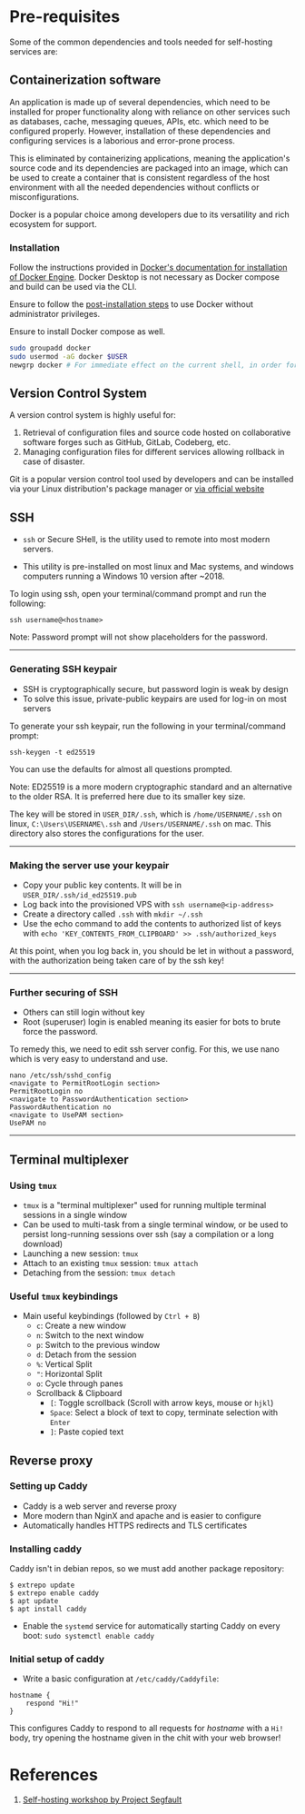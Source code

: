 # Pre-requisites

Some of the common dependencies and tools needed for self-hosting services are:

## Containerization software

An application is made up of several dependencies, which need to be installed for proper functionality along with reliance on other services such as databases, cache, messaging queues, APIs, etc. which need to be configured properly. However, installation of these dependencies and configuring services is a laborious and error-prone process.

This is eliminated by containerizing applications, meaning the application's source code and its dependencies are packaged into an image, which can be used to create a container that is consistent regardless of the host environment with all the needed dependencies without conflicts or misconfigurations.

Docker is a popular choice among developers due to its versatility and rich ecosystem for support.

### Installation

Follow the instructions provided in [Docker's documentation for installation of Docker Engine](https://docs.docker.com/engine/install/). Docker Desktop is not necessary as Docker compose and build can be used via the CLI.

Ensure to follow the [post-installation steps](https://docs.docker.com/engine/install/linux-postinstall/) to use Docker without administrator privileges.

Ensure to install Docker compose as well.

``` sh
sudo groupadd docker
sudo usermod -aG docker $USER
newgrp docker # For immediate effect on the current shell, in order for changes to take effect system-wide, logout and login
```

## Version Control System

A version control system is highly useful for:

1. Retrieval of configuration files and source code hosted on collaborative software forges such as GitHub, GitLab, Codeberg, etc.
2. Managing configuration files for different services allowing rollback in case of disaster.

Git is a popular version control tool used by developers and can be installed via your Linux distribution's package manager or [via official website](https://git-scm.com/downloads)

## SSH

- `ssh` or Secure SHell, is the utility used to remote into most modern servers.

- This utility is pre-installed on most linux and Mac systems, and windows computers running a Windows 10 version after ~2018.

To login using ssh, open your terminal/command prompt and run the following:

`ssh username@<hostname>`

Note: Password prompt will not show placeholders for the password.

---

### Generating SSH keypair

- SSH is cryptographically secure, but password login is weak by design
- To solve this issue, private-public keypairs are used for log-in on most servers

To generate your ssh keypair, run the following in your terminal/command prompt:

`ssh-keygen -t ed25519`

You can use the defaults for almost all questions prompted.

Note: ED25519 is a more modern cryptographic standard and an alternative to the older RSA. It is preferred here due to its smaller key size.

The key will be stored in `USER_DIR/.ssh`, which is `/home/USERNAME/.ssh` on linux, `C:\Users\USERNAME\.ssh` and `/Users/USERNAME/.ssh` on mac. This directory also stores the configurations for the user.

---

### Making the server use your keypair

- Copy your public key contents. It will be in `USER_DIR/.ssh/id_ed25519.pub`
- Log back into the provisioned VPS with `ssh username@<ip-address>`
- Create a directory called `.ssh` with `mkdir ~/.ssh`
- Use the echo command to add the contents to authorized list of keys with `echo 'KEY_CONTENTS_FROM_CLIPBOARD' >> .ssh/authorized_keys`

At this point, when you log back in, you should be let in without a password, with the authorization being taken care of by the ssh key!

---

### Further securing of SSH

- Others can still login without key
- Root (superuser) login is enabled meaning its easier for bots to brute force the password.

To remedy this, we need to edit ssh server config.
For this, we use nano which is very easy to understand and use.

	nano /etc/ssh/sshd_config
	<navigate to PermitRootLogin section>
	PermitRootLogin no
	<navigate to PasswordAuthentication section>
	PasswordAuthentication no
	<navigate to UsePAM section>
	UsePAM no

---

## Terminal multiplexer

### Using `tmux`

- `tmux` is a "terminal multiplexer" used for running multiple terminal sessions in a single window
- Can be used to multi-task from a single terminal window, or be used to persist long-running sessions over ssh (say a compilation or a long download)
- Launching a new session: `tmux`
- Attach to an existing `tmux` session: `tmux attach`
- Detaching from the session: `tmux detach`

### Useful `tmux` keybindings

- Main useful keybindings (followed by `Ctrl + B`)
  - `c`: Create a new window
  - `n`: Switch to the next window
  - `p`: Switch to the previous window
  - `d`: Detach from the session
  - `%`: Vertical Split
  - `"`: Horizontal Split
  - `o`: Cycle through panes
  - Scrollback & Clipboard
    - `[`: Toggle scrollback (Scroll with arrow keys, mouse or `hjkl`)
    - `Space`: Select a block of text to copy, terminate selection with `Enter`
    - `]`: Paste copied text

## Reverse proxy

### Setting up Caddy

- Caddy is a web server and reverse proxy
- More modern than NginX and apache and is easier to configure
- Automatically handles HTTPS redirects and TLS certificates

### Installing caddy

Caddy isn't in debian repos, so we must add another package repository:

```
$ extrepo update
$ extrepo enable caddy
$ apt update
$ apt install caddy
```

- Enable the `systemd` service for automatically starting Caddy on every boot: `sudo systemctl enable caddy`

### Initial setup of caddy

- Write a basic configuration at `/etc/caddy/Caddyfile`:

```
hostname {
	respond "Hi!"
}
```

This configures Caddy to respond to all requests for *hostname* with a `Hi!` body, try opening the hostname given in the chit with your web browser!

# References

1. [Self-hosting workshop by Project Segfault](https://doc.projectsegfau.lt/9cal5vjqSO63NFrONue5Yg#)